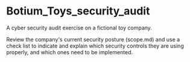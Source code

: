 # Botium_Toys_security_audit
A cyber security audit exercise on a fictional toy company.

Review the company's current security posture (scope.md) and use a check list to indicate and explain which security controls they are using properly, and which ones need to be implemented.

